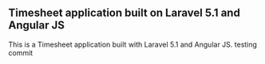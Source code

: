 ## Timesheet application built on Laravel 5.1 and Angular JS

This is a Timesheet application built with Laravel 5.1 and Angular JS. 
testing commit